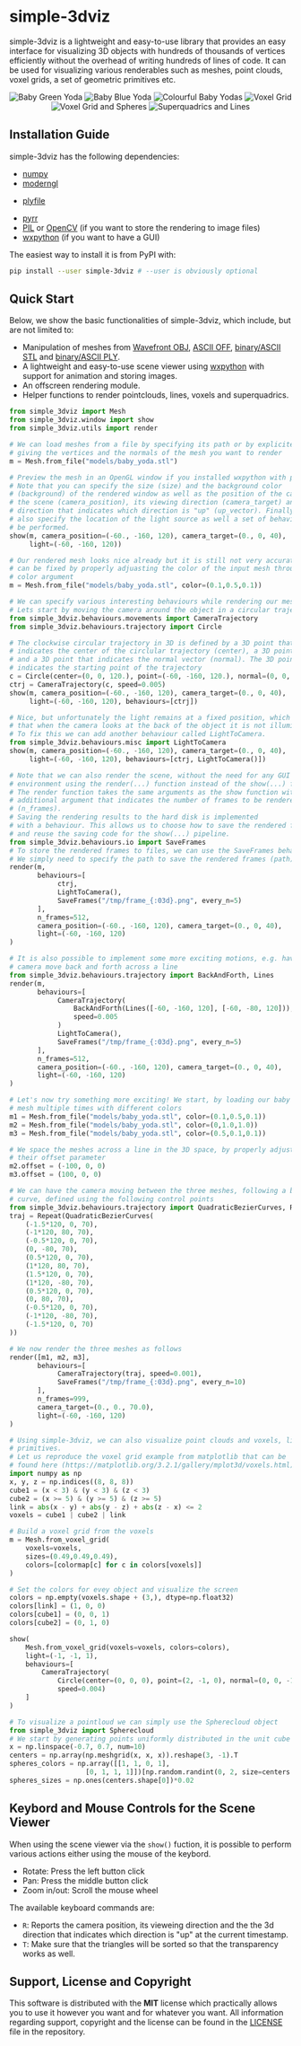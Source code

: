 # simple-3dviz

simple-3dviz is a lightweight and easy-to-use library that provides an easy
interface for visualizing 3D objects with hundreds of thousands of vertices
efficiently without the overhead of writing hundreds of lines of code. It can
be used for visualizing various renderables such as meshes, point clouds, voxel
grids, a set of geometric primitives etc.

<div style="text-align: center;">
    <img src="img/baby_yoda_rotating.gif" alt="Baby Green Yoda" />
    <img src="img/baby_yoda_back_and_forth.gif" alt="Baby Blue Yoda" />
    <img src="img/yodas_bezier_curve.gif" alt="Colourful Baby Yodas" />
    <img src="img/rotating_voxels.gif" alt="Voxel Grid" />
    <img src="img/rotating_voxels_spheres.gif" alt="Voxel Grid and Spheres" />
    <img src="img/sqs.gif" alt="Superquadrics and Lines" />
</div>

## Installation Guide

simple-3dviz has the following dependencies:

* [numpy](http://www.numpy.org/)
* [moderngl](https://github.com/moderngl/moderngl)
- [plyfile](https://github.com/dranjan/python-plyfile)
* [pyrr](https://github.com/adamlwgriffiths/Pyrr)
* [PIL](https://pillow.readthedocs.io/en/stable/index.html) or [OpenCV](https://opencv.org/) (if you want to store the rendering to image files)
* [wxpython](https://wxpython.org/) (if you want to have a GUI)

The easiest way to install it is from PyPI with:

```bash
pip install --user simple-3dviz # --user is obviously optional
```

## Quick Start

Below, we show the basic functionalities of simple-3dviz, which include, but are
not limited to:

- Manipulation of meshes from [Wavefront OBJ](https://en.wikipedia.org/wiki/Wavefront_.obj_file), [ASCII OFF](https://people.sc.fsu.edu/~jburkardt/data/off/off.html), [binary/ASCII STL](https://en.wikipedia.org/wiki/STL_(file_format)) and [binary/ASCII PLY](http://paulbourke.net/dataformats/ply/).
- A lightweight and easy-to-use scene viewer using [wxpython](https://wxpython.org/) with support for animation and storing images.
- An offscreen rendering module.
- Helper functions to render pointclouds, lines, voxels and superquadrics.

```python
from simple_3dviz import Mesh
from simple_3dviz.window import show
from simple_3dviz.utils import render

# We can load meshes from a file by specifying its path or by explicitely
# giving the vertices and the normals of the mesh you want to render
m = Mesh.from_file("models/baby_yoda.stl")

# Preview the mesh in an OpenGL window if you installed wxpython with pip
# Note that you can specify the size (size) and the background color
# (background) of the rendered window as well as the position of the camera in
# the scene (camera_position), its viewing direction (camera_target) and the 3d
# direction that indicates which direction is "up" (up_vector). Finally you can
# also specify the location of the light source as well a set of behaviours to
# be performed.
show(m, camera_position=(-60., -160, 120), camera_target=(0., 0, 40),
     light=(-60, -160, 120))

# Our rendered mesh looks nice already but it is still not very accurate. This
# can be fixed by properly adjuasting the color of the input mesh through the
# color argument
m = Mesh.from_file("models/baby_yoda.stl", color=(0.1,0.5,0.1))

# We can specify various interesting behaviours while rendering our mesh
# Lets start by moving the camera around the object in a circular trajectory
from simple_3dviz.behaviours.movements import CameraTrajectory
from simple_3dviz.behaviours.trajectory import Circle

# The clockwise circular trajectory in 3D is defined by a 3D point that
# indicates the center of the circlular trajectory (center), a 3D point (point)
# and a 3D point that indicates the normal vector (normal). The 3D point point
# indicates the starting point of the trajectory
c = Circle(center=(0, 0, 120.), point=(-60, -160, 120.), normal=(0, 0, 1.))
ctrj = CameraTrajectory(c, speed=0.005)
show(m, camera_position=(-60., -160, 120), camera_target=(0., 0, 40),
     light=(-60, -160, 120), behaviours=[ctrj])

# Nice, but unfortunately the light remains at a fixed position, which means
# that when the camera looks at the back of the object it is not illuminated.
# To fix this we can add another behaviour called LightToCamera.
from simple_3dviz.behaviours.misc import LightToCamera
show(m, camera_position=(-60., -160, 120), camera_target=(0., 0, 40),
     light=(-60, -160, 120), behaviours=[ctrj, LightToCamera()])

# Note that we can also render the scene, without the need for any GUI
# environment using the render(...) function instead of the show(...) function.
# The render function takes the same arguments as the show function with an
# additional argument that indicates the number of frames to be rendered
# (n_frames).
# Saving the rendering results to the hard disk is implemented
# with a behaviour. This allows us to choose how to save the rendered frames
# and reuse the saving code for the show(...) pipeline.
from simple_3dviz.behaviours.io import SaveFrames
# To store the rendered frames to files, we can use the SaveFrames behaviour.
# We simply need to specify the path to save the rendered frames (path).
render(m,
       behaviours=[
            ctrj,
            LightToCamera(),
            SaveFrames("/tmp/frame_{:03d}.png", every_n=5)
       ],
       n_frames=512,
       camera_position=(-60., -160, 120), camera_target=(0., 0, 40),
       light=(-60, -160, 120)
)

# It is also possible to implement some more exciting motions, e.g. having the
# camera move back and forth across a line
from simple_3dviz.behaviours.trajectory import BackAndForth, Lines
render(m,
       behaviours=[
            CameraTrajectory(
                BackAndForth(Lines([-60, -160, 120], [-60, -80, 120])),
                speed=0.005
            )
            LightToCamera(),
            SaveFrames("/tmp/frame_{:03d}.png", every_n=5)
       ],
       n_frames=512,
       camera_position=(-60., -160, 120), camera_target=(0., 0, 40),
       light=(-60, -160, 120)
)

# Let's now try something more exciting! We start, by loading our baby Yoda
# mesh multiple times with different colors
m1 = Mesh.from_file("models/baby_yoda.stl", color=(0.1,0.5,0.1))
m2 = Mesh.from_file("models/baby_yoda.stl", color=(0,1.0,1.0))
m3 = Mesh.from_file("models/baby_yoda.stl", color=(0.5,0.1,0.1))

# We space the meshes across a line in the 3D space, by properly adjusting
# their offset parameter
m2.offset = (-100, 0, 0)
m3.offset = (100, 0, 0)

# We can have the camera moving between the three meshes, following a bezier
# curve, defined using the following control points
from simple_3dviz.behaviours.trajectory import QuadraticBezierCurves, Repeat
traj = Repeat(QuadraticBezierCurves(
    (-1.5*120, 0, 70),
    (-1*120, 80, 70),
    (-0.5*120, 0, 70),
    (0, -80, 70),
    (0.5*120, 0, 70),
    (1*120, 80, 70),
    (1.5*120, 0, 70),
    (1*120, -80, 70),
    (0.5*120, 0, 70),
    (0, 80, 70),
    (-0.5*120, 0, 70),
    (-1*120, -80, 70),
    (-1.5*120, 0, 70)
))

# We now render the three meshes as follows
render([m1, m2, m3],
       behaviours=[
            CameraTrajectory(traj, speed=0.001),
            SaveFrames("/tmp/frame_{:03d}.png", every_n=10)
       ],
       n_frames=999,
       camera_target=(0., 0., 70.0),
       light=(-60, -160, 120)
)

# Using simple-3dviz, we can also visualize point clouds and voxels, lines and
# primitives.
# Let us reproduce the voxel grid example from matplotlib that can be
# found here (https://matplotlib.org/3.2.1/gallery/mplot3d/voxels.html)
import numpy as np
x, y, z = np.indices((8, 8, 8))
cube1 = (x < 3) & (y < 3) & (z < 3)
cube2 = (x >= 5) & (y >= 5) & (z >= 5)
link = abs(x - y) + abs(y - z) + abs(z - x) <= 2
voxels = cube1 | cube2 | link

# Build a voxel grid from the voxels
m = Mesh.from_voxel_grid(
    voxels=voxels,
    sizes=(0.49,0.49,0.49),
    colors=[colormap[c] for c in colors[voxels]]
)

# Set the colors for evey object and visualize the screen
colors = np.empty(voxels.shape + (3,), dtype=np.float32)
colors[link] = (1, 0, 0)
colors[cube1] = (0, 0, 1)
colors[cube2] = (0, 1, 0)

show(
    Mesh.from_voxel_grid(voxels=voxels, colors=colors),
    light=(-1, -1, 1),
    behaviours=[
        CameraTrajectory(
            Circle(center=(0, 0, 0), point=(2, -1, 0), normal=(0, 0, -1)),
            speed=0.004)
    ]
)

# To visualize a pointloud we can simply use the Spherecloud object
from simple_3dviz import Spherecloud
# We start by generating points uniformly distributed in the unit cube
x = np.linspace(-0.7, 0.7, num=10)
centers = np.array(np.meshgrid(x, x, x)).reshape(3, -1).T
spheres_colors = np.array([[1, 1, 0, 1],
                   [0, 1, 1, 1]])[np.random.randint(0, 2, size=centers.shape[0])]
spheres_sizes = np.ones(centers.shape[0])*0.02
```

## Keybord and Mouse Controls for the Scene Viewer

When using the scene viewer via the `show()` fuction, it is possible to
perform various actions either using the mouse of the keybord.

- Rotate: Press the left button click
- Pan: Press the middle button click
- Zoom in/out: Scroll the mouse wheel

The available keyboard commands are:

- `R`: Reports the camera position, its vieweing direction and the the 3d
  direction that indicates which direction is "up" at the current timestamp.
- `T`: Make sure that the triangles will be sorted so that the transparency
  works as well.

## Support, License and Copyright

This software is distributed with the **MIT** license which practically allows you to use it however you want and for whatever you want. All information regarding support, copyright and the license can be found in the [LICENSE][lic] file in the repository.

[lic]: https://github.com/angeloskath/simple-3dviz/LICENSE
